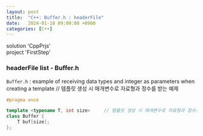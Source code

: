 ```yaml
---
layout: post
title:  "C++: Buffer.h : headerFile"
date:   2024-01-10 09:00:00 +0900
categories: [C++]
---
```


solution 'CppPrjs'   
project 'FirstStep'   
   
### headerFile list - Buffer.h   
`Buffer.h` : example of receiving data types and integer as parameters when creating a template // 템플릿 생성 시 매개변수로 자료형과 정수를 받는 예제   
   
```cpp
#pragma once

template <typename T, int size>		// 템플릿 생성 시 매개변수로 자료형과 정수를 받는 예제
class Buffer {
	T buf[size];
};
```
